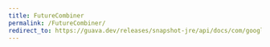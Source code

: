 ```yaml
---
title: FutureCombiner
permalink: /FutureCombiner/
redirect_to: https://guava.dev/releases/snapshot-jre/api/docs/com/google/common/util/concurrent/Futures.FutureCombiner.html
---
```

